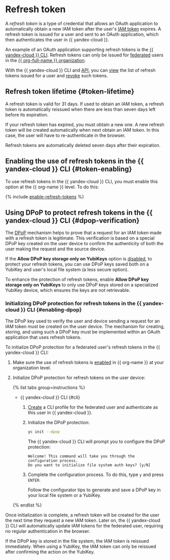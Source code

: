 # Refresh token

A _refresh token_ is a type of credential that allows an OAuth application to automatically obtain a new IAM token after the user's [IAM token](./iam-token.md) expires. A refresh token is issued for a user and sent to an OAuth application, which then authenticates the user in {{ yandex-cloud }}.

An example of an OAuth application supporting refresh tokens is the [{{ yandex-cloud }} CLI](../../../cli/index.yaml). Refresh tokens can only be issued for [federated](../../../organization/concepts/add-federation.md) users in the [{{ org-full-name }} organization](../../../overview/roles-and-resources.md).

With the {{ yandex-cloud }} CLI and [API](../../api-ref/RefreshToken/index.md), you can [view](../../operations/refresh-token/list.md) the list of refresh tokens issued for a user and [revoke](../../operations/refresh-token/revoke.md) such tokens.

## Refresh token lifetime {#token-lifetime}

A refresh token is valid for 31 days. If used to obtain an IAM token, a refresh token is automatically reissued when there are less than seven days left before its expiration.

If your refresh token has expired, you must obtain a new one. A new refresh token will be created automatically when next obtain an IAM token. In this case, the user will have to re-authenticate in the browser. 

Refresh tokens are automatically deleted seven days after their expiration.

## Enabling the use of refresh tokens in the {{ yandex-cloud }} CLI {#token-enabling}

To use refresh tokens in the {{ yandex-cloud }} CLI, you must enable this option at the {{ org-name }} level. To do this:

{% include [enable-refresh-tokens](../../../_includes/organization/enable-refresh-tokens.md) %}

## Using DPoP to protect refresh tokens in the {{ yandex-cloud }} CLI {#dpop-verification}

The [DPoP](https://datatracker.ietf.org/doc/html/rfc9449) mechanism helps to prove that a request for an IAM token made with a refresh token is legitimate. This verification is based on a special DPoP key created on the user device to confirm the authenticity of both the user making the request and the source device.

If the **Allow DPoP key storage only on YubiKeys** option is [disabled](#token-enabling), to protect your refresh tokens, you can use DPoP keys saved both on a YubiKey and user's local file system (a less secure option).

To enhance the protection of refresh tokens, enable **Allow DPoP key storage only on YubiKeys** to only use DPoP keys stored on a specialized YubiKey device, which ensures the keys are not retrievable.

### Initializing DPoP protection for refresh tokens in the {{ yandex-cloud }} CLI {#enabling-dpop}

The DPoP key used to verify the user and device sending a request for an IAM token must be created on the user device. The mechanism for creating, storing, and using such a DPoP key must be implemented within an OAuth application that uses refresh tokens.

To initialize DPoP protection for a federated user's refresh tokens in the {{ yandex-cloud }} CLI:

1. Make sure the use of refresh tokens is [enabled](#token-enabling) in {{ org-name }} at your organization level.
1. Initialize DPoP protection for refresh tokens on the user device:

    {% list tabs group=instructions %}

    - {{ yandex-cloud }} CLI {#cli}

      1. [Create](../../../cli/operations/authentication/federated-user.md) a CLI profile for the federated user and authenticate as this user in {{ yandex-cloud }}.
      1. Initialize the DPoP protection:

          ```bash
          yc init --dpop
          ```

          The {{ yandex-cloud }} CLI will prompt you to configure the DPoP protection:
          
          ```text
          Welcome! This command will take you through the configuration process.
          Do you want to initialize file system auth keys? [y/N]
          ```
      1. Complete the configuration process. To do this, type `y` and press `ENTER`.

          Follow the configurator tips to generate and save a DPoP key in your local file system or a YubiKey.

    {% endlist %}

Once initialization is complete, a refresh token will be created for the user the next time they request a new IAM token. Later on, the {{ yandex-cloud }} CLI will automatically update IAM tokens for the federated user, requiring no regular authentication in the browser.

If the DPoP key is stored in the file system, the IAM token is reissued immediately. When using a YubiKey, the IAM token can only be reissued after confirming the action on the YubiKey.